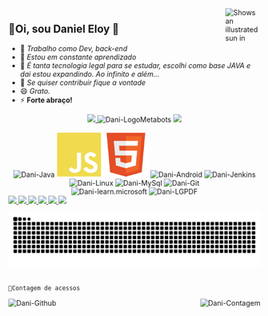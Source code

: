 <!-- Este conteúdo não aparecerá no Markdown (linguagem de marcação) renderizado -->
<picture>
  <source media="(prefers-color-scheme: dark)" srcset="https://user-images.githubusercontent.com/25423296/163456776-7f95b81a-f1ed-45f7-b7ab-8fa810d529fa.png">
  <source media="(prefers-color-scheme: light)" srcset="https://user-images.githubusercontent.com/25423296/163456779-a8556205-d0a5-45e2-ac17-42d089e3c3f8.png">
  <img align="right" alt="Shows an illustrated sun in light mode and a moon with stars in dark mode." height="70" width="70" src="https://user-images.githubusercontent.com/25423296/163456779-a8556205-d0a5-45e2-ac17-42d089e3c3f8.png">
</picture>

<h2>🚀Oi, sou Daniel Eloy 👋</h2>

- 🔭 *Trabalho como Dev, back-end*
- 🌱 *Estou em constante aprendizado*
- 🤔 *É tanta tecnologia legal para se estudar, escolhi como base JAVA e dai estou expandindo. Ao infinito e além...*
- 💬 *Se quiser contribuir fique a vontade*
- 😄 *Grato.*
- ⚡ **Forte abraço!**

<div align="center">
  <a href="https://github.com/DanielEloy"><img height="170em" src="https://github-readme-stats.vercel.app/api?username=DanielEloy&theme=transparent&show_icons=true&include_all_commits=true&count_private=true&locale=en">
  </a>
  <img  alt="Dani-LogoMetabots" height="70" width="70" src="https://4.bp.blogspot.com/-OWkJoiab5kk/UYLxLOe8xWI/AAAAAAAAB1A/fcn2ri4Ff_E/s1600/IkkiMetabee6.gif" />
  <img height="110em" src="https://github-readme-stats.vercel.app/api/top-langs/?username=DanielEloy&theme=transparent&layout=compact&langs_count=7">
   </div>
  

<div align="center" "Bloco com as badges de linguagem que conheço"><br>
   
  <img height="90" width="90" alt="Dani-Java" src="https://cdn.jsdelivr.net/gh/devicons/devicon/icons/java/java-original-wordmark.svg">
  <img height="90" width="90" alt="Dani-Js" src="https://raw.githubusercontent.com/devicons/devicon/master/icons/javascript/javascript-plain.svg">
  <img height="90" width="90" alt="Dani-HTML" src="https://raw.githubusercontent.com/devicons/devicon/master/icons/html5/html5-original.svg">
  <!--img align="center" alt="Dani-CSS" height="40" width="100" src="https://raw.githubusercontent.com/devicons/devicon/master/icons/css3/css3-original.svg"-->
  <!--img align="center" alt="Dani-Python" height="40" width="100" src="https://raw.githubusercontent.com/devicons/devicon/master/icons/python/python-original.svg"-->
  <img height="100" width="90" alt="Dani-Android" src="https://cdn.jsdelivr.net/gh/devicons/devicon/icons/android/android-original-wordmark.svg">
  <img height="100" width="90" alt="Dani-Jenkins" src="https://cdn.jsdelivr.net/gh/devicons/devicon/icons/jenkins/jenkins-original.svg">
  <img height="100" width="90" alt="Dani-Linux" src="https://cdn.jsdelivr.net/gh/devicons/devicon/icons/linux/linux-original.svg">
  <img height="100" width="90" alt="Dani-MySql" src="https://cdn.jsdelivr.net/gh/devicons/devicon/icons/mysql/mysql-original-wordmark.svg">
  <img height="100" width="90" alt="Dani-Git" src="https://cdn.jsdelivr.net/gh/devicons/devicon/icons/git/git-original-wordmark.svg"/><br>
  <!--img align="center" alt="Dani-NodeJs" height="40" width="100" src="https://cdn.jsdelivr.net/gh/devicons/devicon/icons/nodejs/nodejs-original-wordmark.svg"-->
  <img height="100" width="90" alt="Dani-learn.microsoft" src="https://learn.microsoft.com/pt-br/training/achievements/apps-and-infra-migration-modernization.svg">
  <img height="100" width="90" alt="Dani-LGPDF" src="https://images.credly.com/images/9b597652-5359-4187-86dc-9eee5d779741/Fundamentos-Na-Lei-Geral-De-Prote%C3%A7%C3%A3o-De-Dados---LGPDF.png">
    
</div>
    
<div> 
  <a href="https://www.linkedin.com/in/daniel-eloy-6820661a5" target="_blank">
    <img src="https://img.shields.io/badge/-LinkedIn-%230077B5?style=for-the-badge&logo=linkedin&logoColor=white">
  </a>
  <a href="https://wa.me/5511991879192?text=Oi,%20vim%20atrav%C3%A9s%20do%20seu%20link" target="_blank">
    <img src="https://img.shields.io/badge/WhatsApp-25D366?style=for-the-badge&logo=whatsapp&logoColor=white">
  </a>
  <a href="https://www.youtube.com/channel/UCek4BMeQ1ATnKrQiMywZBAw" target="_blank">
    <img src="https://img.shields.io/badge/YouTube-FF0000?style=for-the-badge&logo=youtube&logoColor=white">
  </a>
  <a href="https://www.twitch.tv/danieleloy1987" target="_blank">
    <img src="https://img.shields.io/badge/Twitch-9146FF?style=for-the-badge&logo=twitch&logoColor=white">
  </a>
  <a href="https://discord.gg/DrV8cJFA" target="_blank">
    <img src="https://img.shields.io/badge/Discord-7289DA?style=for-the-badge&logo=discord&logoColor=white">
  </a>
  <a href="mailto:dans_eloy@hotmail.com">
    <img src="https://img.shields.io/badge/Microsoft_Outlook-0078D4?style=for-the-badge&logo=microsoft-outlook&logoColor=white">
  </a> 
 
 ![Snake animation](https://github.com/DanielEloy/DanielEloy/blob/output/github-contribution-grid-snake.svg)

</div>

                                                                                                      🚀Contagem de acessos
<div>
    <img align="right" alt="Dani-Contagem" src="https://profile-counter.glitch.me/DanielEloy/count.svg" /></a>
    <img align="left" alt="Dani-Github" src="https://img.shields.io/badge/GitHub-100000?style=for-the-badge&logo=github&logoColor=white">
</div>


<!-- Links úteis

Guia de markdown - https://www.youtube.com/redirect?event=video_description&redir_token=QUFFLUhqbDdzRGUyX2R2S0c5VTFZSmpSUTlNcGZ0YTZTUXxBQ3Jtc0ttNG1kR0Rwb3lHMWtha054Z2JQYnM3WFNTUUp3UVdfNTAxblF6bUU5aGtTZkFsRHl0NXk5cUFlMXcybTY0Z0xTVEpRellPOTJWb2haZmxXdlQya2pCMjEtQ0NtWDFxMmhTTlozM1FDSDdTcjNSTkxTOA&q=https%3A%2F%2Fdocs.pipz.com%2Fcentral-de-ajuda%2Flearning-center%2Fguia-basico-de-markdown%23open&v=TsaLQAetPLU

Site de emojis - https://emojipedia.org/search/?q=bag

Repositório do Github Stats - https://www.youtube.com/redirect?event=video_description&redir_token=QUFFLUhqbXBHRENmcUFHQThBYklJUnlzQ25QaFdLdEgyd3xBQ3Jtc0tuOGdPdFhSa3AzSXlrdUQ5cjk4MFQ4dlNpZUsyblN5V3RlaW1RTm5JWHF4MXVsOWlLazJHelE5UDRUZEktZ2FsaWpaSlgzeWxxNTlwOUVDNjVvMEFNZFlPU2hkUWNaeXRQRU1VS0JGczlNTkY2S1RqMA&q=https%3A%2F%2Fgithub.com%2Fanuraghazra%2Fgithub-readme-stats&v=TsaLQAetPLU

Site de Badges 1 - https://www.youtube.com/redirect?event=video_description&redir_token=QUFFLUhqbXVyX2JHQkVQRjZYWXZiY2JOU1JzNFJLbHJSQXxBQ3Jtc0tuX3hhMGxUM001TU16Rm1UWlpjek43T2NoLVZoeG03RlBSV2xVc1FibVBpbGVESnNZYU93bG1SWXBTdGNEZnRGOE9qX19YYV8yTjNRVXRUWTRDR2Y4VUVqbDJWSERUZTVwVTR4d0F3Y3ZTRV9RaGV6RQ&q=https%3A%2F%2Fdev.to%2Fenvoy_%2F150-badges-for-github-pnk&v=TsaLQAetPLU

Fazedor de gifs - https://picrew.me/image_maker/338224 -->
